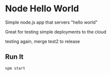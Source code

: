 # Node Hello World

Simple node.js app that servers "hello world"

Great for testing simple deployments to the cloud

testing again, merge test2 to release

## Run It

`npm start`
